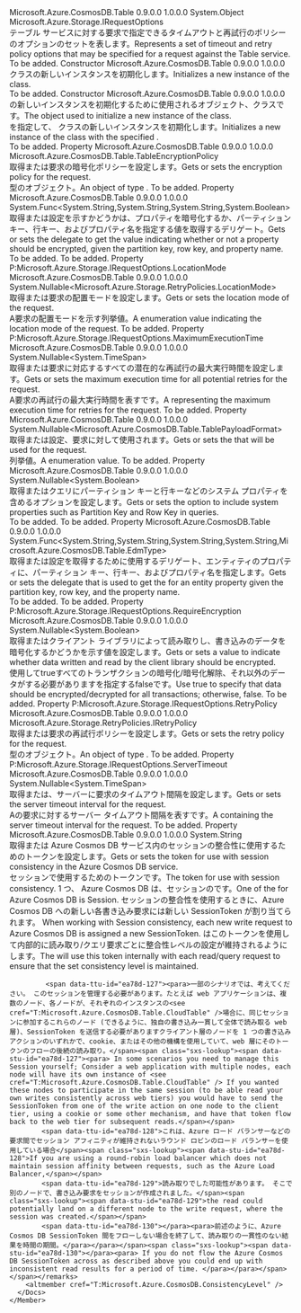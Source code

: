 <Type Name="TableRequestOptions" FullName="Microsoft.Azure.CosmosDB.Table.TableRequestOptions">
  <TypeSignature Language="C#" Value="public sealed class TableRequestOptions : Microsoft.Azure.Storage.IRequestOptions" />
  <TypeSignature Language="ILAsm" Value=".class public auto ansi sealed beforefieldinit TableRequestOptions extends System.Object implements class Microsoft.Azure.Storage.IRequestOptions" />
  <TypeSignature Language="DocId" Value="T:Microsoft.Azure.CosmosDB.Table.TableRequestOptions" />
  <TypeSignature Language="VB.NET" Value="Public NotInheritable Class TableRequestOptions&#xA;Implements IRequestOptions" />
  <TypeSignature Language="F#" Value="type TableRequestOptions = class&#xA;    interface IRequestOptions" />
  <AssemblyInfo>
    <AssemblyName>Microsoft.Azure.CosmosDB.Table</AssemblyName>
    <AssemblyVersion>0.9.0.0</AssemblyVersion>
    <AssemblyVersion>1.0.0.0</AssemblyVersion>
  </AssemblyInfo>
  <Base>
    <BaseTypeName>System.Object</BaseTypeName>
  </Base>
  <Interfaces>
    <Interface>
      <InterfaceName>Microsoft.Azure.Storage.IRequestOptions</InterfaceName>
    </Interface>
  </Interfaces>
  <Docs>
    <summary>
            <span data-ttu-id="ea78d-101">テーブル サービスに対する要求で指定できるタイムアウトと再試行のポリシーのオプションのセットを表します。</span><span class="sxs-lookup"><span data-stu-id="ea78d-101">Represents a set of timeout and retry policy options that may be specified for a request against the Table service.</span></span>
            </summary>
    <remarks>To be added.</remarks>
  </Docs>
  <Members>
    <Member MemberName=".ctor">
      <MemberSignature Language="C#" Value="public TableRequestOptions ();" />
      <MemberSignature Language="ILAsm" Value=".method public hidebysig specialname rtspecialname instance void .ctor() cil managed" />
      <MemberSignature Language="DocId" Value="M:Microsoft.Azure.CosmosDB.Table.TableRequestOptions.#ctor" />
      <MemberSignature Language="VB.NET" Value="Public Sub New ()" />
      <MemberType>Constructor</MemberType>
      <AssemblyInfo>
        <AssemblyName>Microsoft.Azure.CosmosDB.Table</AssemblyName>
        <AssemblyVersion>0.9.0.0</AssemblyVersion>
        <AssemblyVersion>1.0.0.0</AssemblyVersion>
      </AssemblyInfo>
      <Parameters />
      <Docs>
        <summary>
            <span data-ttu-id="ea78d-102"><see cref="T:Microsoft.Azure.CosmosDB.Table.TableRequestOptions" /> クラスの新しいインスタンスを初期化します。</span><span class="sxs-lookup"><span data-stu-id="ea78d-102">Initializes a new instance of the <see cref="T:Microsoft.Azure.CosmosDB.Table.TableRequestOptions" /> class.</span></span>
            </summary>
        <remarks>To be added.</remarks>
      </Docs>
    </Member>
    <Member MemberName=".ctor">
      <MemberSignature Language="C#" Value="public TableRequestOptions (Microsoft.Azure.CosmosDB.Table.TableRequestOptions other);" />
      <MemberSignature Language="ILAsm" Value=".method public hidebysig specialname rtspecialname instance void .ctor(class Microsoft.Azure.CosmosDB.Table.TableRequestOptions other) cil managed" />
      <MemberSignature Language="DocId" Value="M:Microsoft.Azure.CosmosDB.Table.TableRequestOptions.#ctor(Microsoft.Azure.CosmosDB.Table.TableRequestOptions)" />
      <MemberSignature Language="VB.NET" Value="Public Sub New (other As TableRequestOptions)" />
      <MemberSignature Language="F#" Value="new Microsoft.Azure.CosmosDB.Table.TableRequestOptions : Microsoft.Azure.CosmosDB.Table.TableRequestOptions -&gt; Microsoft.Azure.CosmosDB.Table.TableRequestOptions" Usage="new Microsoft.Azure.CosmosDB.Table.TableRequestOptions other" />
      <MemberType>Constructor</MemberType>
      <AssemblyInfo>
        <AssemblyName>Microsoft.Azure.CosmosDB.Table</AssemblyName>
        <AssemblyVersion>0.9.0.0</AssemblyVersion>
        <AssemblyVersion>1.0.0.0</AssemblyVersion>
      </AssemblyInfo>
      <Parameters>
        <Parameter Name="other" Type="Microsoft.Azure.CosmosDB.Table.TableRequestOptions" />
      </Parameters>
      <Docs>
        <param name="other"><span data-ttu-id="ea78d-103"><see cref="T:Microsoft.Azure.CosmosDB.Table.TableRequestOptions" />の新しいインスタンスを初期化するために使用されるオブジェクト、<see cref="T:Microsoft.Azure.CosmosDB.Table.TableRequestOptions" />クラスです。</span><span class="sxs-lookup"><span data-stu-id="ea78d-103">The <see cref="T:Microsoft.Azure.CosmosDB.Table.TableRequestOptions" /> object used to initialize a new instance of the <see cref="T:Microsoft.Azure.CosmosDB.Table.TableRequestOptions" /> class.</span></span></param>
        <summary>
            <span data-ttu-id="ea78d-104"><see cref="T:Microsoft.Azure.CosmosDB.Table.TableRequestOptions" /> を指定して、<see cref="T:Microsoft.Azure.CosmosDB.Table.TableRequestOptions" /> クラスの新しいインスタンスを初期化します。</span><span class="sxs-lookup"><span data-stu-id="ea78d-104">Initializes a new instance of the <see cref="T:Microsoft.Azure.CosmosDB.Table.TableRequestOptions" /> class with the specified <see cref="T:Microsoft.Azure.CosmosDB.Table.TableRequestOptions" />.</span></span>
            </summary>
        <remarks>To be added.</remarks>
      </Docs>
    </Member>
    <Member MemberName="EncryptionPolicy">
      <MemberSignature Language="C#" Value="public Microsoft.Azure.CosmosDB.Table.TableEncryptionPolicy EncryptionPolicy { get; set; }" />
      <MemberSignature Language="ILAsm" Value=".property instance class Microsoft.Azure.CosmosDB.Table.TableEncryptionPolicy EncryptionPolicy" />
      <MemberSignature Language="DocId" Value="P:Microsoft.Azure.CosmosDB.Table.TableRequestOptions.EncryptionPolicy" />
      <MemberSignature Language="VB.NET" Value="Public Property EncryptionPolicy As TableEncryptionPolicy" />
      <MemberSignature Language="F#" Value="member this.EncryptionPolicy : Microsoft.Azure.CosmosDB.Table.TableEncryptionPolicy with get, set" Usage="Microsoft.Azure.CosmosDB.Table.TableRequestOptions.EncryptionPolicy" />
      <MemberType>Property</MemberType>
      <AssemblyInfo>
        <AssemblyName>Microsoft.Azure.CosmosDB.Table</AssemblyName>
        <AssemblyVersion>0.9.0.0</AssemblyVersion>
        <AssemblyVersion>1.0.0.0</AssemblyVersion>
      </AssemblyInfo>
      <ReturnValue>
        <ReturnType>Microsoft.Azure.CosmosDB.Table.TableEncryptionPolicy</ReturnType>
      </ReturnValue>
      <Docs>
        <summary>
            <span data-ttu-id="ea78d-105">取得または要求の暗号化ポリシーを設定します。</span><span class="sxs-lookup"><span data-stu-id="ea78d-105">Gets or sets the encryption policy for the request.</span></span>
            </summary>
        <value><span data-ttu-id="ea78d-106"><see cref="P:Microsoft.Azure.CosmosDB.Table.TableRequestOptions.EncryptionPolicy" /> 型のオブジェクト。</span><span class="sxs-lookup"><span data-stu-id="ea78d-106">An object of type <see cref="P:Microsoft.Azure.CosmosDB.Table.TableRequestOptions.EncryptionPolicy" />.</span></span></value>
        <remarks>To be added.</remarks>
      </Docs>
    </Member>
    <Member MemberName="EncryptionResolver">
      <MemberSignature Language="C#" Value="public Func&lt;string,string,string,bool&gt; EncryptionResolver { get; set; }" />
      <MemberSignature Language="ILAsm" Value=".property instance class System.Func`4&lt;string, string, string, bool&gt; EncryptionResolver" />
      <MemberSignature Language="DocId" Value="P:Microsoft.Azure.CosmosDB.Table.TableRequestOptions.EncryptionResolver" />
      <MemberSignature Language="VB.NET" Value="Public Property EncryptionResolver As Func(Of String, String, String, Boolean)" />
      <MemberSignature Language="F#" Value="member this.EncryptionResolver : Func&lt;string, string, string, bool&gt; with get, set" Usage="Microsoft.Azure.CosmosDB.Table.TableRequestOptions.EncryptionResolver" />
      <MemberType>Property</MemberType>
      <AssemblyInfo>
        <AssemblyName>Microsoft.Azure.CosmosDB.Table</AssemblyName>
        <AssemblyVersion>0.9.0.0</AssemblyVersion>
        <AssemblyVersion>1.0.0.0</AssemblyVersion>
      </AssemblyInfo>
      <ReturnValue>
        <ReturnType>System.Func&lt;System.String,System.String,System.String,System.Boolean&gt;</ReturnType>
      </ReturnValue>
      <Docs>
        <summary>
            <span data-ttu-id="ea78d-107">取得または設定を示すかどうかは、プロパティを暗号化するか、パーティション キー、行キー、およびプロパティ名を指定する値を取得するデリゲート。</span><span class="sxs-lookup"><span data-stu-id="ea78d-107">Gets or sets the delegate to get the value indicating whether or not a property should be encrypted, given the partition key, row key, and property name.</span></span> 
            </summary>
        <value>To be added.</value>
        <remarks>To be added.</remarks>
      </Docs>
    </Member>
    <Member MemberName="LocationMode">
      <MemberSignature Language="C#" Value="public Nullable&lt;Microsoft.Azure.Storage.RetryPolicies.LocationMode&gt; LocationMode { get; set; }" />
      <MemberSignature Language="ILAsm" Value=".property instance valuetype System.Nullable`1&lt;valuetype Microsoft.Azure.Storage.RetryPolicies.LocationMode&gt; LocationMode" />
      <MemberSignature Language="DocId" Value="P:Microsoft.Azure.CosmosDB.Table.TableRequestOptions.LocationMode" />
      <MemberSignature Language="VB.NET" Value="Public Property LocationMode As Nullable(Of LocationMode)" />
      <MemberSignature Language="F#" Value="member this.LocationMode : Nullable&lt;Microsoft.Azure.Storage.RetryPolicies.LocationMode&gt; with get, set" Usage="Microsoft.Azure.CosmosDB.Table.TableRequestOptions.LocationMode" />
      <MemberType>Property</MemberType>
      <Implements>
        <InterfaceMember>P:Microsoft.Azure.Storage.IRequestOptions.LocationMode</InterfaceMember>
      </Implements>
      <AssemblyInfo>
        <AssemblyName>Microsoft.Azure.CosmosDB.Table</AssemblyName>
        <AssemblyVersion>0.9.0.0</AssemblyVersion>
        <AssemblyVersion>1.0.0.0</AssemblyVersion>
      </AssemblyInfo>
      <ReturnValue>
        <ReturnType>System.Nullable&lt;Microsoft.Azure.Storage.RetryPolicies.LocationMode&gt;</ReturnType>
      </ReturnValue>
      <Docs>
        <summary>
            <span data-ttu-id="ea78d-108">取得または要求の配置モードを設定します。</span><span class="sxs-lookup"><span data-stu-id="ea78d-108">Gets or sets the location mode of the request.</span></span>
            </summary>
        <value><span data-ttu-id="ea78d-109">A<see cref="T:Microsoft.Azure.Storage.RetryPolicies.LocationMode" />要求の配置モードを示す列挙値。</span><span class="sxs-lookup"><span data-stu-id="ea78d-109">A <see cref="T:Microsoft.Azure.Storage.RetryPolicies.LocationMode" /> enumeration value indicating the location mode of the request.</span></span></value>
        <remarks>To be added.</remarks>
      </Docs>
    </Member>
    <Member MemberName="MaximumExecutionTime">
      <MemberSignature Language="C#" Value="public Nullable&lt;TimeSpan&gt; MaximumExecutionTime { get; set; }" />
      <MemberSignature Language="ILAsm" Value=".property instance valuetype System.Nullable`1&lt;valuetype System.TimeSpan&gt; MaximumExecutionTime" />
      <MemberSignature Language="DocId" Value="P:Microsoft.Azure.CosmosDB.Table.TableRequestOptions.MaximumExecutionTime" />
      <MemberSignature Language="VB.NET" Value="Public Property MaximumExecutionTime As Nullable(Of TimeSpan)" />
      <MemberSignature Language="F#" Value="member this.MaximumExecutionTime : Nullable&lt;TimeSpan&gt; with get, set" Usage="Microsoft.Azure.CosmosDB.Table.TableRequestOptions.MaximumExecutionTime" />
      <MemberType>Property</MemberType>
      <Implements>
        <InterfaceMember>P:Microsoft.Azure.Storage.IRequestOptions.MaximumExecutionTime</InterfaceMember>
      </Implements>
      <AssemblyInfo>
        <AssemblyName>Microsoft.Azure.CosmosDB.Table</AssemblyName>
        <AssemblyVersion>0.9.0.0</AssemblyVersion>
        <AssemblyVersion>1.0.0.0</AssemblyVersion>
      </AssemblyInfo>
      <ReturnValue>
        <ReturnType>System.Nullable&lt;System.TimeSpan&gt;</ReturnType>
      </ReturnValue>
      <Docs>
        <summary>
            <span data-ttu-id="ea78d-110">取得または要求に対応するすべての潜在的な再試行の最大実行時間を設定します。</span><span class="sxs-lookup"><span data-stu-id="ea78d-110">Gets or sets the maximum execution time for all potential retries for the request.</span></span>
            </summary>
        <value><span data-ttu-id="ea78d-111">A<see cref="T:System.TimeSpan" />要求の再試行の最大実行時間を表すです。</span><span class="sxs-lookup"><span data-stu-id="ea78d-111">A <see cref="T:System.TimeSpan" /> representing the maximum execution time for retries for the request.</span></span></value>
        <remarks>To be added.</remarks>
      </Docs>
    </Member>
    <Member MemberName="PayloadFormat">
      <MemberSignature Language="C#" Value="public Nullable&lt;Microsoft.Azure.CosmosDB.Table.TablePayloadFormat&gt; PayloadFormat { get; set; }" />
      <MemberSignature Language="ILAsm" Value=".property instance valuetype System.Nullable`1&lt;valuetype Microsoft.Azure.CosmosDB.Table.TablePayloadFormat&gt; PayloadFormat" />
      <MemberSignature Language="DocId" Value="P:Microsoft.Azure.CosmosDB.Table.TableRequestOptions.PayloadFormat" />
      <MemberSignature Language="VB.NET" Value="Public Property PayloadFormat As Nullable(Of TablePayloadFormat)" />
      <MemberSignature Language="F#" Value="member this.PayloadFormat : Nullable&lt;Microsoft.Azure.CosmosDB.Table.TablePayloadFormat&gt; with get, set" Usage="Microsoft.Azure.CosmosDB.Table.TableRequestOptions.PayloadFormat" />
      <MemberType>Property</MemberType>
      <AssemblyInfo>
        <AssemblyName>Microsoft.Azure.CosmosDB.Table</AssemblyName>
        <AssemblyVersion>0.9.0.0</AssemblyVersion>
        <AssemblyVersion>1.0.0.0</AssemblyVersion>
      </AssemblyInfo>
      <ReturnValue>
        <ReturnType>System.Nullable&lt;Microsoft.Azure.CosmosDB.Table.TablePayloadFormat&gt;</ReturnType>
      </ReturnValue>
      <Docs>
        <summary>
            <span data-ttu-id="ea78d-112">取得または設定、<see cref="T:Microsoft.Azure.CosmosDB.Table.TablePayloadFormat" />要求に対して使用されます。</span><span class="sxs-lookup"><span data-stu-id="ea78d-112">Gets or sets the <see cref="T:Microsoft.Azure.CosmosDB.Table.TablePayloadFormat" /> that will be used for the request.</span></span>
            </summary>
        <value><span data-ttu-id="ea78d-113"><see cref="T:Microsoft.Azure.CosmosDB.Table.TablePayloadFormat" /> 列挙値。</span><span class="sxs-lookup"><span data-stu-id="ea78d-113">A <see cref="T:Microsoft.Azure.CosmosDB.Table.TablePayloadFormat" /> enumeration value.</span></span></value>
        <remarks>To be added.</remarks>
      </Docs>
    </Member>
    <Member MemberName="ProjectSystemProperties">
      <MemberSignature Language="C#" Value="public Nullable&lt;bool&gt; ProjectSystemProperties { get; set; }" />
      <MemberSignature Language="ILAsm" Value=".property instance valuetype System.Nullable`1&lt;bool&gt; ProjectSystemProperties" />
      <MemberSignature Language="DocId" Value="P:Microsoft.Azure.CosmosDB.Table.TableRequestOptions.ProjectSystemProperties" />
      <MemberSignature Language="VB.NET" Value="Public Property ProjectSystemProperties As Nullable(Of Boolean)" />
      <MemberSignature Language="F#" Value="member this.ProjectSystemProperties : Nullable&lt;bool&gt; with get, set" Usage="Microsoft.Azure.CosmosDB.Table.TableRequestOptions.ProjectSystemProperties" />
      <MemberType>Property</MemberType>
      <AssemblyInfo>
        <AssemblyName>Microsoft.Azure.CosmosDB.Table</AssemblyName>
        <AssemblyVersion>0.9.0.0</AssemblyVersion>
        <AssemblyVersion>1.0.0.0</AssemblyVersion>
      </AssemblyInfo>
      <ReturnValue>
        <ReturnType>System.Nullable&lt;System.Boolean&gt;</ReturnType>
      </ReturnValue>
      <Docs>
        <summary>
            <span data-ttu-id="ea78d-114">取得またはクエリにパーティション キーと行キーなどのシステム プロパティを含めるオプションを設定します。</span><span class="sxs-lookup"><span data-stu-id="ea78d-114">Gets or sets the option to include system properties such as Partition Key and Row Key in queries.</span></span>
            </summary>
        <value>To be added.</value>
        <remarks>To be added.</remarks>
      </Docs>
    </Member>
    <Member MemberName="PropertyResolver">
      <MemberSignature Language="C#" Value="public Func&lt;string,string,string,string,Microsoft.Azure.CosmosDB.Table.EdmType&gt; PropertyResolver { get; set; }" />
      <MemberSignature Language="ILAsm" Value=".property instance class System.Func`5&lt;string, string, string, string, valuetype Microsoft.Azure.CosmosDB.Table.EdmType&gt; PropertyResolver" />
      <MemberSignature Language="DocId" Value="P:Microsoft.Azure.CosmosDB.Table.TableRequestOptions.PropertyResolver" />
      <MemberSignature Language="VB.NET" Value="Public Property PropertyResolver As Func(Of String, String, String, String, EdmType)" />
      <MemberSignature Language="F#" Value="member this.PropertyResolver : Func&lt;string, string, string, string, Microsoft.Azure.CosmosDB.Table.EdmType&gt; with get, set" Usage="Microsoft.Azure.CosmosDB.Table.TableRequestOptions.PropertyResolver" />
      <MemberType>Property</MemberType>
      <AssemblyInfo>
        <AssemblyName>Microsoft.Azure.CosmosDB.Table</AssemblyName>
        <AssemblyVersion>0.9.0.0</AssemblyVersion>
        <AssemblyVersion>1.0.0.0</AssemblyVersion>
      </AssemblyInfo>
      <ReturnValue>
        <ReturnType>System.Func&lt;System.String,System.String,System.String,System.String,Microsoft.Azure.CosmosDB.Table.EdmType&gt;</ReturnType>
      </ReturnValue>
      <Docs>
        <summary>
            <span data-ttu-id="ea78d-115">取得または設定を取得するために使用するデリゲート、<see cref="T:Microsoft.Azure.CosmosDB.Table.EdmType" />エンティティのプロパティに、パーティション キー、行キー、およびプロパティ名を指定します。</span><span class="sxs-lookup"><span data-stu-id="ea78d-115">Gets or sets the delegate that is used to get the <see cref="T:Microsoft.Azure.CosmosDB.Table.EdmType" /> for an entity property given the partition key, row key, and the property name.</span></span> 
            </summary>
        <value>To be added.</value>
        <remarks>To be added.</remarks>
      </Docs>
    </Member>
    <Member MemberName="RequireEncryption">
      <MemberSignature Language="C#" Value="public Nullable&lt;bool&gt; RequireEncryption { get; set; }" />
      <MemberSignature Language="ILAsm" Value=".property instance valuetype System.Nullable`1&lt;bool&gt; RequireEncryption" />
      <MemberSignature Language="DocId" Value="P:Microsoft.Azure.CosmosDB.Table.TableRequestOptions.RequireEncryption" />
      <MemberSignature Language="VB.NET" Value="Public Property RequireEncryption As Nullable(Of Boolean)" />
      <MemberSignature Language="F#" Value="member this.RequireEncryption : Nullable&lt;bool&gt; with get, set" Usage="Microsoft.Azure.CosmosDB.Table.TableRequestOptions.RequireEncryption" />
      <MemberType>Property</MemberType>
      <Implements>
        <InterfaceMember>P:Microsoft.Azure.Storage.IRequestOptions.RequireEncryption</InterfaceMember>
      </Implements>
      <AssemblyInfo>
        <AssemblyName>Microsoft.Azure.CosmosDB.Table</AssemblyName>
        <AssemblyVersion>0.9.0.0</AssemblyVersion>
        <AssemblyVersion>1.0.0.0</AssemblyVersion>
      </AssemblyInfo>
      <ReturnValue>
        <ReturnType>System.Nullable&lt;System.Boolean&gt;</ReturnType>
      </ReturnValue>
      <Docs>
        <summary>
            <span data-ttu-id="ea78d-116">取得またはクライアント ライブラリによって読み取りし、書き込みのデータを暗号化するかどうかを示す値を設定します。</span><span class="sxs-lookup"><span data-stu-id="ea78d-116">Gets or sets a value to indicate whether data written and read by the client library should be encrypted.</span></span>
            </summary>
        <value><span data-ttu-id="ea78d-117">使用して<c>true</c>すべてのトランザクションの暗号化/暗号化解除、それ以外のデータがする必要がありますを指定する<c>false</c>です。</span><span class="sxs-lookup"><span data-stu-id="ea78d-117">Use <c>true</c> to specify that data should be encrypted/decrypted for all transactions; otherwise, <c>false</c>.</span></span></value>
        <remarks>To be added.</remarks>
      </Docs>
    </Member>
    <Member MemberName="RetryPolicy">
      <MemberSignature Language="C#" Value="public Microsoft.Azure.Storage.RetryPolicies.IRetryPolicy RetryPolicy { get; set; }" />
      <MemberSignature Language="ILAsm" Value=".property instance class Microsoft.Azure.Storage.RetryPolicies.IRetryPolicy RetryPolicy" />
      <MemberSignature Language="DocId" Value="P:Microsoft.Azure.CosmosDB.Table.TableRequestOptions.RetryPolicy" />
      <MemberSignature Language="VB.NET" Value="Public Property RetryPolicy As IRetryPolicy" />
      <MemberSignature Language="F#" Value="member this.RetryPolicy : Microsoft.Azure.Storage.RetryPolicies.IRetryPolicy with get, set" Usage="Microsoft.Azure.CosmosDB.Table.TableRequestOptions.RetryPolicy" />
      <MemberType>Property</MemberType>
      <Implements>
        <InterfaceMember>P:Microsoft.Azure.Storage.IRequestOptions.RetryPolicy</InterfaceMember>
      </Implements>
      <AssemblyInfo>
        <AssemblyName>Microsoft.Azure.CosmosDB.Table</AssemblyName>
        <AssemblyVersion>0.9.0.0</AssemblyVersion>
        <AssemblyVersion>1.0.0.0</AssemblyVersion>
      </AssemblyInfo>
      <ReturnValue>
        <ReturnType>Microsoft.Azure.Storage.RetryPolicies.IRetryPolicy</ReturnType>
      </ReturnValue>
      <Docs>
        <summary>
            <span data-ttu-id="ea78d-118">取得または要求の再試行ポリシーを設定します。</span><span class="sxs-lookup"><span data-stu-id="ea78d-118">Gets or sets the retry policy for the request.</span></span>
            </summary>
        <value><span data-ttu-id="ea78d-119"><see cref="T:Microsoft.Azure.Storage.RetryPolicies.IRetryPolicy" /> 型のオブジェクト。</span><span class="sxs-lookup"><span data-stu-id="ea78d-119">An object of type <see cref="T:Microsoft.Azure.Storage.RetryPolicies.IRetryPolicy" />.</span></span></value>
        <remarks>To be added.</remarks>
      </Docs>
    </Member>
    <Member MemberName="ServerTimeout">
      <MemberSignature Language="C#" Value="public Nullable&lt;TimeSpan&gt; ServerTimeout { get; set; }" />
      <MemberSignature Language="ILAsm" Value=".property instance valuetype System.Nullable`1&lt;valuetype System.TimeSpan&gt; ServerTimeout" />
      <MemberSignature Language="DocId" Value="P:Microsoft.Azure.CosmosDB.Table.TableRequestOptions.ServerTimeout" />
      <MemberSignature Language="VB.NET" Value="Public Property ServerTimeout As Nullable(Of TimeSpan)" />
      <MemberSignature Language="F#" Value="member this.ServerTimeout : Nullable&lt;TimeSpan&gt; with get, set" Usage="Microsoft.Azure.CosmosDB.Table.TableRequestOptions.ServerTimeout" />
      <MemberType>Property</MemberType>
      <Implements>
        <InterfaceMember>P:Microsoft.Azure.Storage.IRequestOptions.ServerTimeout</InterfaceMember>
      </Implements>
      <AssemblyInfo>
        <AssemblyName>Microsoft.Azure.CosmosDB.Table</AssemblyName>
        <AssemblyVersion>0.9.0.0</AssemblyVersion>
        <AssemblyVersion>1.0.0.0</AssemblyVersion>
      </AssemblyInfo>
      <ReturnValue>
        <ReturnType>System.Nullable&lt;System.TimeSpan&gt;</ReturnType>
      </ReturnValue>
      <Docs>
        <summary>
            <span data-ttu-id="ea78d-120">取得または、サーバーに要求のタイムアウト間隔を設定します。</span><span class="sxs-lookup"><span data-stu-id="ea78d-120">Gets or sets the server timeout interval for the request.</span></span>
            </summary>
        <value><span data-ttu-id="ea78d-121">A<see cref="T:System.TimeSpan" />の要求に対するサーバー タイムアウト間隔を表すです。</span><span class="sxs-lookup"><span data-stu-id="ea78d-121">A <see cref="T:System.TimeSpan" /> containing the server timeout interval for the request.</span></span></value>
        <remarks>To be added.</remarks>
      </Docs>
    </Member>
    <Member MemberName="SessionToken">
      <MemberSignature Language="C#" Value="public string SessionToken { get; set; }" />
      <MemberSignature Language="ILAsm" Value=".property instance string SessionToken" />
      <MemberSignature Language="DocId" Value="P:Microsoft.Azure.CosmosDB.Table.TableRequestOptions.SessionToken" />
      <MemberSignature Language="VB.NET" Value="Public Property SessionToken As String" />
      <MemberSignature Language="F#" Value="member this.SessionToken : string with get, set" Usage="Microsoft.Azure.CosmosDB.Table.TableRequestOptions.SessionToken" />
      <MemberType>Property</MemberType>
      <AssemblyInfo>
        <AssemblyName>Microsoft.Azure.CosmosDB.Table</AssemblyName>
        <AssemblyVersion>0.9.0.0</AssemblyVersion>
        <AssemblyVersion>1.0.0.0</AssemblyVersion>
      </AssemblyInfo>
      <ReturnValue>
        <ReturnType>System.String</ReturnType>
      </ReturnValue>
      <Docs>
        <summary>
            <span data-ttu-id="ea78d-122">取得または Azure Cosmos DB サービス内のセッションの整合性に使用するためのトークンを設定します。</span><span class="sxs-lookup"><span data-stu-id="ea78d-122">Gets or sets the token for use with session consistency in the Azure Cosmos DB service.</span></span>
            </summary>
        <value>
            <span data-ttu-id="ea78d-123">セッションで使用するためのトークンです。</span><span class="sxs-lookup"><span data-stu-id="ea78d-123">The token for use with session consistency.</span></span>
            </value>
        <remarks>
            <span data-ttu-id="ea78d-124">1 つ、 <see cref="T:Microsoft.Azure.CosmosDB.ConsistencyLevel" /> Azure Cosmos DB は、セッションのです。</span><span class="sxs-lookup"><span data-stu-id="ea78d-124">One of the <see cref="T:Microsoft.Azure.CosmosDB.ConsistencyLevel" /> for Azure Cosmos DB is Session.</span></span>  
            <span data-ttu-id="ea78d-125"><para>セッションの整合性を使用するときに、Azure Cosmos DB への新しい各書き込み要求には新しい SessionToken が割り当てられます。</span><span class="sxs-lookup"><span data-stu-id="ea78d-125"><para> When working with Session consistency, each new write request to Azure Cosmos DB is assigned a new SessionToken.</span></span>
            <span data-ttu-id="ea78d-126"><see cref="T:Microsoft.Azure.CosmosDB.Table.CloudTable" />はこのトークンを使用して内部的に読み取り/クエリ要求ごとに整合性レベルの設定が維持されるようにします。</span><span class="sxs-lookup"><span data-stu-id="ea78d-126">The <see cref="T:Microsoft.Azure.CosmosDB.Table.CloudTable" /> will use this token internally with each read/query request to ensure that the set consistency level is maintained.</span></span>
            
             <span data-ttu-id="ea78d-127"><para>一部のシナリオでは、考えてください。 このセッションを管理する必要があります。たとえば web アプリケーションは、複数のノード、各ノードが、それぞれのインスタンスの<see cref="T:Microsoft.Azure.CosmosDB.Table.CloudTable" />場合に、同じセッションに参加するこれらのノード (できるように、独自の書き込み一貫して全体で読み取る web 層)、SessionToken を送信する必要がありますクライアント層のノードを 1 つの書き込みアクションのいずれかで、cookie、またはその他の機構を使用していて、web 層にそのトークンのフローの後続の読み取り。</span><span class="sxs-lookup"><span data-stu-id="ea78d-127"><para> In some scenarios you need to manage this Session yourself; Consider a web application with multiple nodes, each node will have its own instance of <see cref="T:Microsoft.Azure.CosmosDB.Table.CloudTable" /> If you wanted these nodes to participate in the same session (to be able read your own writes consistently across web tiers) you would have to send the SessionToken from one of the write action on one node to the client tier, using a cookie or some other mechanism, and have that token flow back to the web tier for subsequent reads.</span></span>
            <span data-ttu-id="ea78d-128">これは、Azure ロード バランサーなどの要求間でセッション アフィニティが維持されないラウンド ロビンのロード バランサーを使用している場合</span><span class="sxs-lookup"><span data-stu-id="ea78d-128">If you are using a round-robin load balancer which does not maintain session affinity between requests, such as the Azure Load Balancer,</span></span>  
            <span data-ttu-id="ea78d-129">読み取りでした可能性があります。 そこで別のノードで、書き込み要求をセッションが作成されました。</span><span class="sxs-lookup"><span data-stu-id="ea78d-129">the read could potentially land on a different node to the write request, where the session was created.</span></span> 
            <span data-ttu-id="ea78d-130"></para><para>前述のように、Azure Cosmos DB SessionToken 間をフローしない場合を終了して、読み取りの一貫性のない結果を時間の期間。</para></para></span><span class="sxs-lookup"><span data-stu-id="ea78d-130"></para><para> If you do not flow the Azure Cosmos DB SessionToken across as described above you could end up with inconsistent read results for a period of time. </para></para></span></span></remarks>
        <altmember cref="T:Microsoft.Azure.CosmosDB.ConsistencyLevel" />
      </Docs>
    </Member>
  </Members>
</Type>